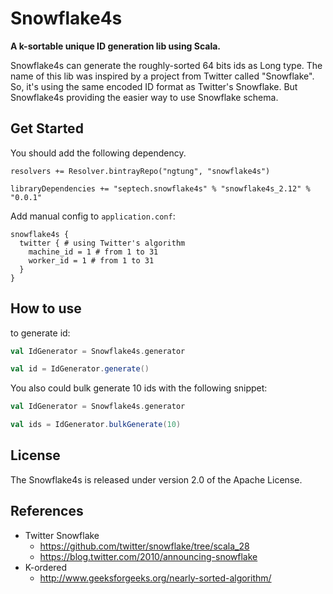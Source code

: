 # Snowflake4s
**A k-sortable unique ID generation lib using Scala.**

Snowflake4s can generate the roughly-sorted 64 bits ids as Long type. The name of this lib was inspired by a project from Twitter called "Snowflake". So, it's using the same encoded ID format as Twitter's Snowflake. But Snowflake4s providing the easier way to use Snowflake schema.

## Get Started
You should add the following dependency.
```sbtshell
resolvers += Resolver.bintrayRepo("ngtung", "snowflake4s")

libraryDependencies += "septech.snowflake4s" % "snowflake4s_2.12" % "0.0.1"
```

Add manual config to `application.conf`:
```hocon
snowflake4s {
  twitter { # using Twitter's algorithm
    machine_id = 1 # from 1 to 31
    worker_id = 1 # from 1 to 31 
  }
}
```

## How to use
to generate id:
```scala
val IdGenerator = Snowflake4s.generator

val id = IdGenerator.generate()
```

You also could bulk generate 10 ids with the following snippet: 
```scala
val IdGenerator = Snowflake4s.generator

val ids = IdGenerator.bulkGenerate(10)
```

## License
The Snowflake4s is released under version 2.0 of the Apache License.

## References
- Twitter Snowflake
  - https://github.com/twitter/snowflake/tree/scala_28
  - https://blog.twitter.com/2010/announcing-snowflake
- K-ordered
  - http://www.geeksforgeeks.org/nearly-sorted-algorithm/
